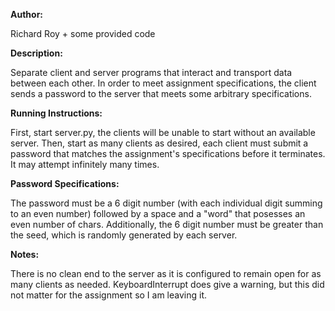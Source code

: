 **Author:**
        
Richard Roy + some provided code

**Description:**

Separate client and server programs that interact and transport data between each other.
In order to meet assignment specifications, the client sends a password to the server that
meets some arbitrary specifications.

**Running Instructions:**

First, start server.py, the clients will be unable to start without an available server.
Then, start as many clients as desired, each client must submit a password that matches
the assignment's specifications before it terminates. It may attempt infinitely many times.

**Password Specifications:**

The password must be a 6 digit number (with each individual digit summing to an even number)
followed by a space and a "word" that posesses an even number of chars.
Additionally, the 6 digit number must be greater than the seed, which is randomly generated
by each server.

**Notes:**

There is no clean end to the server as it is configured to remain open for as many clients 
as needed. KeyboardInterrupt does give a warning, but this did not matter for the assignment
so I am leaving it.
